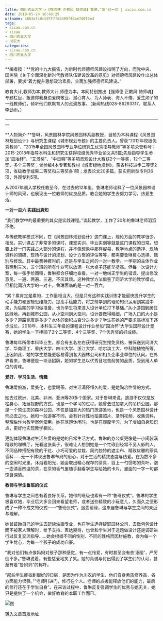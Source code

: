 ```yaml
---
title: 四川农业大学->【强师德 正教风 铸师魂】鲁琳:“爱”对一切 | sicau.com.cn
date: 2019-05-24 10:40:29
urlname: 4862efc0c597f7fd6499f46be7d0f6e4
tags: 
- sicau.com.cn
- sicau
- 四川农业大学
- 川农大
categories:
- sicau.com.cn
- 四川农业大学
---
```



**编者按：**党的十九大报告，为新时代师德师风建设指明了方向，而党中央、国务院《关于全面深化新时代教师队伍建设改革的意见》对师德师风建设作出总体部署，要求“着力提升思想政治素质，全面加强师德师风建设。”

教育大计,教师为本;教师大计,师德为本。本网特别推出【强师德 正教风 铸师魂】专题栏目，报道你我身边爱岗敬业、潜心育人、为人师表、诲人不倦、爱生如子的一线教师们，倾听他们默默育人的点滴故事。（新闻热线028-86293317，联系人李劲雨。）

—————————————————————————————————————

**人物简介:**鲁琳，风景园林学院风景园林系副教授，目前为本科课程《风景园林规划设计》与研究生课程《城市规划专题》的主要负责人。曾获“2012年校级优秀教师”、“2015年全国风景园林专业学位研究生优秀指导教师”等多项荣誉称号；2015-2018年指导本科生和研究生获得校级优秀毕业论文共5篇;先后指导学生参加“园冶杯”、“艾景奖”、“中日韩”等多项景观设计大赛获2个一等奖，12个二等奖，多个三等奖；曾参编4本专著和教材《城市绿地规划》，获省科技进步二等奖2项，省级教学成果二等奖和三等奖各1项；发表论文20多篇，获实用新型专利36项，外观专利5项。

从2007年调入学校任教至今，在过去的12年里，鲁琳老师诠释了一位风景园林设计师的风采，也展现出一位教师的优良品质，教会她的学生去努力学习，热爱生活。

**一对一百六 实践出真知**

“我们教学中的最重要的其实是实践课程。”谈起教学，工作了30年的鲁琳老师滔滔不绝。

与传统教学模式不同，在《风景园林规划设计》这门课上，理论方面的教学很少，相反，实训课占了非常多的课时，课堂实训、毕业实训等就是这门课程的日常。想要上好一门实践占大部分的课程，并不像想象中那样容易，教学地点的选择、现场资料的调研、现场与设计的规划、设计方案的评估等等，都需要鲁琳费心选择、甄别与修改。其中最费神费时的，还是与学生之间的一对一教学。一学期的主体作业有两到三次，五个班的所有作业可以放满一张大桌子还能垒挺高。但每一次设计方案，每一张手绘图稿，鲁琳都会仔细地查看，一对一地纠正学生的错误、提出修改意见，一遍、两遍、三遍，不厌其烦。这种教学方法借鉴了同济大学的教学模式，但相比同济大学的一对十，鲁琳面临的是一对一百六。

“累？累肯定是累的，工作量相当大。但是只有这种实践训练才能最快提升学生的动手能力和逻辑思维能力，提高手绘能力，将之前学到的理论知识运用到实践中来，为后期的学习做准备，也为学生将来进入设计单位打下基础。”从小游园到居住区绿地，再到城市公园，从小空间到大空间，设计要做得精细，广场入口的大小是多少？道路宽度是多少？水体的面积占百分之多少？学生在她的严要求高标准下逐步成长。2018年，本科生三年级的课程设计作业参加“园冶杯”大学生国际设计竞赛，她的学生一下捧回了2个二等奖、4个三等奖、7个优秀奖的好成绩。

鲁琳每年所带本科毕业生，都会有五名左右获得研究生推免资格，被保送到同济大学、华南理工、重庆大学、四川大学、浙江大学、哈尔滨工大、中科院植物所等。正因如此，她的学生总能更容易得到各大园林公司和相关企事业单位的认同。在外界看来，鲁琳便是一块活招牌，她的学生总以优秀且吃苦耐劳的品质，受到用人单位的青睐。

**爱好、学习生活、情趣**

鲁琳爱旅游，爱美化，也爱喝茶。对生活满怀恒久的爱，是她陶冶性情的方式。

她去过欧洲、北美、非洲、亚洲等20多个国家。对于鲁琳来说，旅游不仅仅是放松身心、拓展视野的方式，也是一个学习的过程。她曾去过加拿大的吊桥公园，那是一个原生态的森林公园，不仅是加拿大的热门旅游圣地，也是一个风景园林设计师必去之地。她和一般游客不同，会有针对性地拍摄照片、录制视频、收集资料，整理后作为教学案例使用。她在旅游休闲时，也是在观摩学习，为了增加自身知识点，更好地实现教学相长。

更能体现鲁琳对生活热爱的是她的日常生活方式。鲁琳的办公桌更像是一小间装潢精致的咖啡厅，光看这张桌子，很难让人想到她是一个忙碌到经常不见人影的人。不同品种搭配有致的干花、小巧可爱的盆栽、简约独特的遮尘布、精致优雅的茶具香料……无一不体现出鲁琳布局的用心，对于生活的精致态度与热爱。在为数不多的空闲时光里，沐浴着阳光，她会取出精心保存的茶具，舀上一勺惯喝的茶叶，泡一壶清香四溢的茶，在茶的香气里随手翻看学生写给她的卡片，里面的一字一句都饱含深情。

**教师与学生鲁班的仪式**

鲁琳与学生之间总有着良好关系，她带的班级也素有一种“鲁班仪式”。鲁琳的学生极喜欢她，毕业后大多会回来看望老师，或者送些精致的小玩意儿，久而久之便形成了一种不成文的仪式——“鲁班仪式”。追溯前缘，这来自鲁琳与学生之间的亲近与理解。

她曾鼓励自己的学生去研读油画专业，也在学生选择辞职园林公司，去做包包设计而不被家人理解时，给予支持、表达期待，也曾和学生对于选题做设计还是调研进行过反复交流指导……她会根据不同的性别、不同的性格而因材施教，会为每一个学生忧心，为每一个孩子的成功自豪。

“我对他们有点像妈妈对孩子那种感觉，有一点怜爱，有时甚至会有些‘溺爱’，严厉倒不多。”鲁琳说着，有些慈爱地笑了笑。她的真诚与付出得到了学生们的认可，甚至有着“鲁妈妈”的称呼。

“那些学生能找到很好的归宿，是因为作为川农的学生，他们自身素质修养高，各方面能力很强。”“老师引进门，修行在个人。老师的点拨能释放他们的能力，最后的修行还在于学生自身”。在采访过程中，鲁琳反复强调学生的优秀与她无关，她只是提供了一个机会，做好教育的本职工作而已。



![图](https://news.sicau.edu.cn/__local/6/21/03/C08FD503F226016C59ECC6CEC99_B46CCC3D_5EDCD.jpg)

[转入文章首发地址](https://news.sicau.edu.cn/info/1078/51688.htm)